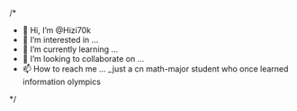 /*
- 👋 Hi, I’m @Hizi70k
- 👀 I’m interested in ...
- 🌱 I’m currently learning ...
- 💞️ I’m looking to collaborate on ...
- 📫 How to reach me ...
  _just a cn math-major student who once learned information olympics 
<!---
Hizi70k/Hizi70k is a ✨ special ✨ repository because its `README.md` (this file) appears on your GitHub profile.
You can click the Preview link to take a look at your changes.
--->
*/
